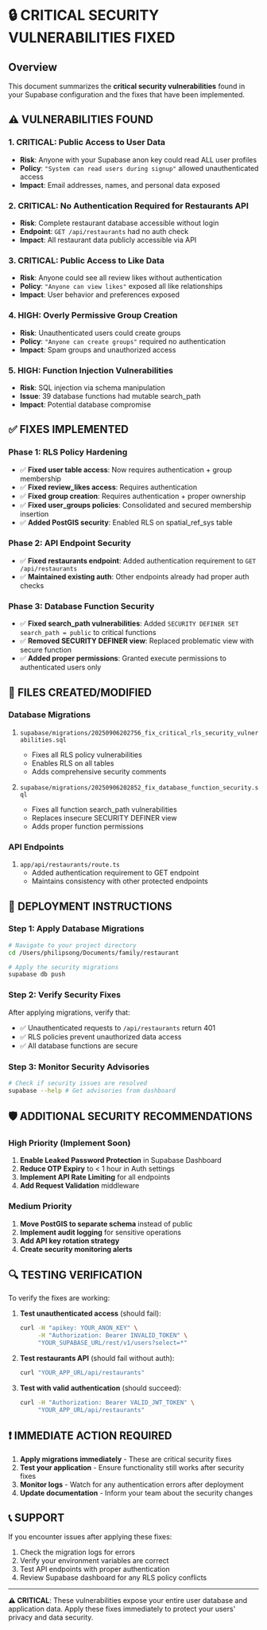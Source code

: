 # 🔒 CRITICAL SECURITY VULNERABILITIES FIXED

## Overview
This document summarizes the **critical security vulnerabilities** found in your Supabase configuration and the fixes that have been implemented.

## ⚠️ VULNERABILITIES FOUND

### 1. **CRITICAL: Public Access to User Data**
- **Risk**: Anyone with your Supabase anon key could read ALL user profiles
- **Policy**: `"System can read users during signup"` allowed unauthenticated access
- **Impact**: Email addresses, names, and personal data exposed

### 2. **CRITICAL: No Authentication Required for Restaurants API**
- **Risk**: Complete restaurant database accessible without login
- **Endpoint**: `GET /api/restaurants` had no auth check
- **Impact**: All restaurant data publicly accessible via API

### 3. **CRITICAL: Public Access to Like Data**
- **Risk**: Anyone could see all review likes without authentication
- **Policy**: `"Anyone can view likes"` exposed all like relationships
- **Impact**: User behavior and preferences exposed

### 4. **HIGH: Overly Permissive Group Creation**
- **Risk**: Unauthenticated users could create groups
- **Policy**: `"Anyone can create groups"` required no authentication
- **Impact**: Spam groups and unauthorized access

### 5. **HIGH: Function Injection Vulnerabilities**
- **Risk**: SQL injection via schema manipulation
- **Issue**: 39 database functions had mutable search_path
- **Impact**: Potential database compromise

## ✅ FIXES IMPLEMENTED

### Phase 1: RLS Policy Hardening
- ✅ **Fixed user table access**: Now requires authentication + group membership
- ✅ **Fixed review_likes access**: Requires authentication
- ✅ **Fixed group creation**: Requires authentication + proper ownership
- ✅ **Fixed user_groups policies**: Consolidated and secured membership insertion
- ✅ **Added PostGIS security**: Enabled RLS on spatial_ref_sys table

### Phase 2: API Endpoint Security
- ✅ **Fixed restaurants endpoint**: Added authentication requirement to `GET /api/restaurants`
- ✅ **Maintained existing auth**: Other endpoints already had proper auth checks

### Phase 3: Database Function Security
- ✅ **Fixed search_path vulnerabilities**: Added `SECURITY DEFINER SET search_path = public` to critical functions
- ✅ **Removed SECURITY DEFINER view**: Replaced problematic view with secure function
- ✅ **Added proper permissions**: Granted execute permissions to authenticated users only

## 📁 FILES CREATED/MODIFIED

### Database Migrations
1. `supabase/migrations/20250906202756_fix_critical_rls_security_vulnerabilities.sql`
   - Fixes all RLS policy vulnerabilities
   - Enables RLS on all tables
   - Adds comprehensive security comments

2. `supabase/migrations/20250906202852_fix_database_function_security.sql`
   - Fixes all function search_path vulnerabilities
   - Replaces insecure SECURITY DEFINER view
   - Adds proper function permissions

### API Endpoints
1. `app/api/restaurants/route.ts`
   - Added authentication requirement to GET endpoint
   - Maintains consistency with other protected endpoints

## 🚀 DEPLOYMENT INSTRUCTIONS

### Step 1: Apply Database Migrations
```bash
# Navigate to your project directory
cd /Users/philipsong/Documents/family/restaurant

# Apply the security migrations
supabase db push
```

### Step 2: Verify Security Fixes
After applying migrations, verify that:
- ✅ Unauthenticated requests to `/api/restaurants` return 401
- ✅ RLS policies prevent unauthorized data access
- ✅ All database functions are secure

### Step 3: Monitor Security Advisories
```bash
# Check if security issues are resolved
supabase --help # Get advisories from dashboard
```

## 🛡️ ADDITIONAL SECURITY RECOMMENDATIONS

### High Priority (Implement Soon)
1. **Enable Leaked Password Protection** in Supabase Dashboard
2. **Reduce OTP Expiry** to < 1 hour in Auth settings
3. **Implement API Rate Limiting** for all endpoints
4. **Add Request Validation** middleware

### Medium Priority
1. **Move PostGIS to separate schema** instead of public
2. **Implement audit logging** for sensitive operations
3. **Add API key rotation strategy**
4. **Create security monitoring alerts**

## 🔍 TESTING VERIFICATION

To verify the fixes are working:

1. **Test unauthenticated access** (should fail):
   ```bash
   curl -H "apikey: YOUR_ANON_KEY" \
        -H "Authorization: Bearer INVALID_TOKEN" \
        "YOUR_SUPABASE_URL/rest/v1/users?select=*"
   ```

2. **Test restaurants API** (should fail without auth):
   ```bash
   curl "YOUR_APP_URL/api/restaurants"
   ```

3. **Test with valid authentication** (should succeed):
   ```bash
   curl -H "Authorization: Bearer VALID_JWT_TOKEN" \
        "YOUR_APP_URL/api/restaurants"
   ```

## ❗ IMMEDIATE ACTION REQUIRED

1. **Apply migrations immediately** - These are critical security fixes
2. **Test your application** - Ensure functionality still works after security fixes
3. **Monitor logs** - Watch for any authentication errors after deployment
4. **Update documentation** - Inform your team about the security changes

## 📞 SUPPORT

If you encounter issues after applying these fixes:
1. Check the migration logs for errors
2. Verify your environment variables are correct
3. Test API endpoints with proper authentication
4. Review Supabase dashboard for any RLS policy conflicts

---

**⚠️ CRITICAL**: These vulnerabilities expose your entire user database and application data. Apply these fixes immediately to protect your users' privacy and data security.